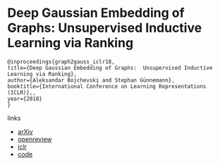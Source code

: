 #  Deep Gaussian Embedding of Graphs: Unsupervised Inductive Learning via Ranking
```
@inproceedings{graph2gauss_iclr18,
title={Deep Gaussian Embedding of Graphs:  Unsupervised Inductive Learning via Ranking},
author={Aleksandar Bojchevski and Stephan Günnemann},
booktitle={International Conference on Learning Representations (ICLR)},,
year={2018}
}
```
links
- [arXiv](https://arxiv.org/abs/1707.03815)
- [openreview](https://openreview.net/forum?id=r1ZdKJ-0W)
- [iclr](https://iclr.cc/Conferences/2018/Schedule?showEvent=188)
- [code](https://github.com/abojchevski/graph2gauss)
